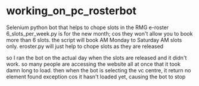 # working_on_pc_rosterbot
Selenium python bot that helps to chope slots in the RMG e-roster
6_slots_per_week.py is for the new month; cos they won't allow you to book more than 6 slots. the script will book AM Monday to Saturday AM slots only.
eroster.py will just help to chope slots as they are released

so I ran the bot on the actual day when the slots are released and it didn't work.
so many people are accessing the website all at once that it took damn long to load. then when the bot is selecting the vc centre, it return no element found exception cos it hasn't loaded yet, causing the bot to stop
